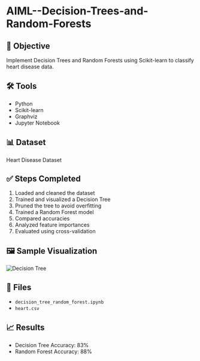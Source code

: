 # AIML--Decision-Trees-and-Random-Forests

## 📌 Objective
Implement Decision Trees and Random Forests using Scikit-learn to classify heart disease data.

## 🛠 Tools
- Python
- Scikit-learn
- Graphviz
- Jupyter Notebook

## 📊 Dataset
Heart Disease Dataset

## ✅ Steps Completed
1. Loaded and cleaned the dataset
2. Trained and visualized a Decision Tree
3. Pruned the tree to avoid overfitting
4. Trained a Random Forest model
5. Compared accuracies
6. Analyzed feature importances
7. Evaluated using cross-validation

## 🖼 Sample Visualization
![Decision Tree](screenshots/tree_visualization.png)

## 📂 Files
- `decision_tree_random_forest.ipynb`
- `heart.csv`

## 📈 Results
- Decision Tree Accuracy: 83%
- Random Forest Accuracy: 88%

